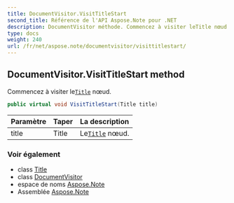 ```yaml
---
title: DocumentVisitor.VisitTitleStart
second_title: Référence de l'API Aspose.Note pour .NET
description: DocumentVisitor méthode. Commencez à visiter leTitle nœud.
type: docs
weight: 240
url: /fr/net/aspose.note/documentvisitor/visittitlestart/
---
```

## DocumentVisitor.VisitTitleStart method

Commencez à visiter le[`Title`](../../title/) nœud.

```csharp
public virtual void VisitTitleStart(Title title)
```

| Paramètre | Taper | La description |
| --- | --- | --- |
| title | Title | Le[`Title`](../../title/) nœud. |

### Voir également

* class [Title](../../title/)
* class [DocumentVisitor](../)
* espace de noms [Aspose.Note](../../documentvisitor/)
* Assemblée [Aspose.Note](../../../)


